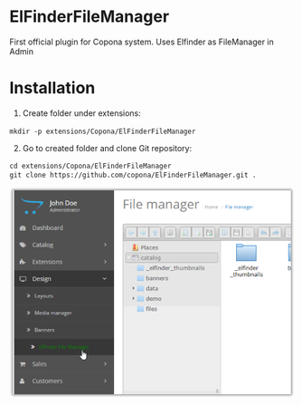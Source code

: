 # ElFinderFileManager
First official plugin for Copona system. Uses Elfinder as FileManager in Admin

# Installation

1. Create folder under extensions:

`mkdir -p extensions/Copona/ElFinderFileManager`

2. Go to created folder and clone Git repository:

```
cd extensions/Copona/ElFinderFileManager
git clone https://github.com/copona/ElFinderFileManager.git .
```


![Proof](demo.png)
